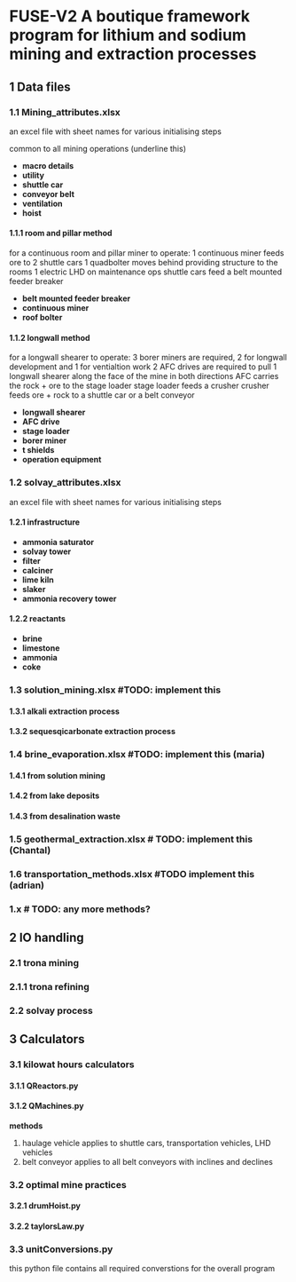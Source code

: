 # FUSE-V2 A boutique framework program for lithium and sodium mining and extraction processes

## 1 Data files 
### 1.1 Mining_attributes.xlsx
an excel file with sheet names for various initialising steps

common to all mining operations (underline this)
* __macro details__
* __utility__
* __shuttle car__
* __conveyor belt__
* __ventilation__
* __hoist__
#### 1.1.1 room and pillar method
for a continuous room and pillar miner to operate:
1 continuous miner feeds ore to 2 shuttle cars
1 quadbolter moves behind providing structure to the rooms
1 electric LHD on maintenance ops
shuttle cars feed a belt mounted feeder breaker

* __belt mounted feeder breaker__
* __continuous miner__
* __roof bolter__
#### 1.1.2 longwall method
for a longwall shearer to operate:
3 borer miners are required, 2 for longwall development and 1 for ventialtion work
2 AFC drives are required to pull 1 longwall shearer along the face of the mine in both directions
AFC carries the rock + ore to the stage loader
stage loader feeds a crusher
crusher feeds ore + rock to a shuttle car or a belt conveyor

* __longwall shearer__
* __AFC drive__
* __stage loader__
* __borer miner__ 
* __t shields__
* __operation equipment__


### 1.2 solvay_attributes.xlsx
an excel file with sheet names for various initialising steps

#### 1.2.1 infrastructure

* __ammonia saturator__
* __solvay tower__
* __filter__
* __calciner__
* __lime kiln__
* __slaker__
* __ammonia recovery tower__

#### 1.2.2 reactants
* __brine__
* __limestone__
* __ammonia__
* __coke__

### 1.3 solution_mining.xlsx #TODO: implement this
#### 1.3.1 alkali extraction process
#### 1.3.2 sequesqicarbonate extraction process

### 1.4 brine_evaporation.xlsx #TODO: implement this (maria)

#### 1.4.1 from solution mining
#### 1.4.2 from lake deposits
#### 1.4.3 from desalination waste

### 1.5 geothermal_extraction.xlsx # TODO: implement this (Chantal)

### 1.6 transportation_methods.xlsx #TODO implement this (adrian)

### 1.x # TODO: any more methods?

## 2 IO handling
### 2.1 trona mining
### 2.1.1 trona refining 
### 2.2 solvay process

## 3 Calculators
### 3.1 kilowat hours calculators
#### 3.1.1 QReactors.py
#### 3.1.2 QMachines.py
__methods__
1. haulage vehicle
  applies to shuttle cars, transportation vehicles, LHD vehicles
2. belt conveyor 
  applies to all belt conveyors with inclines and declines
### 3.2 optimal mine practices
#### 3.2.1 drumHoist.py
#### 3.2.2 taylorsLaw.py

### 3.3 unitConversions.py
this python file contains all required converstions for the overall program




